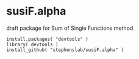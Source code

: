 # susiF.alpha

draft package for Sum of Single Functions method
```{r , eval=FALSE}
install.packages( "devtools" )
library( devtools )
install_github( "stephenslab/susiF.alpha" )
```
